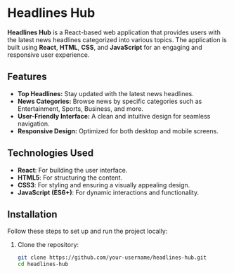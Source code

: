 # Headlines Hub

**Headlines Hub** is a React-based web application that provides users with the latest news headlines categorized into various topics. The application is built using **React**, **HTML**, **CSS**, and **JavaScript** for an engaging and responsive user experience.

## Features

- **Top Headlines:** Stay updated with the latest news headlines.
- **News Categories:** Browse news by specific categories such as Entertainment, Sports, Business, and more.
- **User-Friendly Interface:** A clean and intuitive design for seamless navigation.
- **Responsive Design:** Optimized for both desktop and mobile screens.

## Technologies Used

- **React**: For building the user interface.
- **HTML5**: For structuring the content.
- **CSS3**: For styling and ensuring a visually appealing design.
- **JavaScript (ES6+)**: For dynamic interactions and functionality.

## Installation

Follow these steps to set up and run the project locally:

1. Clone the repository:
   ```bash
   git clone https://github.com/your-username/headlines-hub.git
   cd headlines-hub
